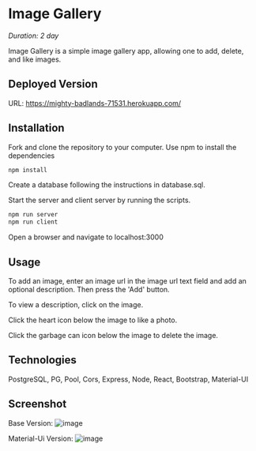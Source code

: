 # Image Gallery

_Duration: 2 day_

Image Gallery is a simple image gallery app, allowing one to add, delete, and like images.

## Deployed Version

URL: https://mighty-badlands-71531.herokuapp.com/

## Installation

Fork and clone the repository to your computer. Use npm to install the dependencies

```bash
npm install
```

Create a database following the instructions in database.sql.

Start the server and client server by running the scripts.

```bash
npm run server
npm run client
```

Open a browser and navigate to localhost:3000

## Usage

To add an image, enter an image url in the image url text field and add an optional description. Then press the 'Add' button.

To view a description, click on the image.

Click the heart icon below the image to like a photo.

Click the garbage can icon below the image to delete the image.

## Technologies

PostgreSQL, PG, Pool, Cors, Express, Node, React, Bootstrap, Material-UI

## Screenshot

Base Version:
![image](https://i.imgur.com/WIRRVmt.png)

Material-Ui Version:
![image](https://github.com/garrethue/react-gallery/blob/master/materialuiversion.png)
